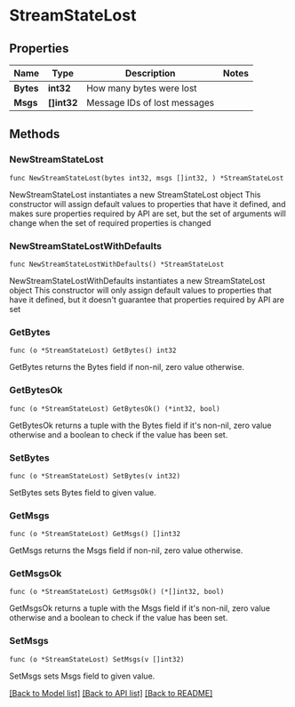 # StreamStateLost

## Properties

Name | Type | Description | Notes
------------ | ------------- | ------------- | -------------
**Bytes** | **int32** | How many bytes were lost | 
**Msgs** | **[]int32** | Message IDs of lost messages | 

## Methods

### NewStreamStateLost

`func NewStreamStateLost(bytes int32, msgs []int32, ) *StreamStateLost`

NewStreamStateLost instantiates a new StreamStateLost object
This constructor will assign default values to properties that have it defined,
and makes sure properties required by API are set, but the set of arguments
will change when the set of required properties is changed

### NewStreamStateLostWithDefaults

`func NewStreamStateLostWithDefaults() *StreamStateLost`

NewStreamStateLostWithDefaults instantiates a new StreamStateLost object
This constructor will only assign default values to properties that have it defined,
but it doesn't guarantee that properties required by API are set

### GetBytes

`func (o *StreamStateLost) GetBytes() int32`

GetBytes returns the Bytes field if non-nil, zero value otherwise.

### GetBytesOk

`func (o *StreamStateLost) GetBytesOk() (*int32, bool)`

GetBytesOk returns a tuple with the Bytes field if it's non-nil, zero value otherwise
and a boolean to check if the value has been set.

### SetBytes

`func (o *StreamStateLost) SetBytes(v int32)`

SetBytes sets Bytes field to given value.


### GetMsgs

`func (o *StreamStateLost) GetMsgs() []int32`

GetMsgs returns the Msgs field if non-nil, zero value otherwise.

### GetMsgsOk

`func (o *StreamStateLost) GetMsgsOk() (*[]int32, bool)`

GetMsgsOk returns a tuple with the Msgs field if it's non-nil, zero value otherwise
and a boolean to check if the value has been set.

### SetMsgs

`func (o *StreamStateLost) SetMsgs(v []int32)`

SetMsgs sets Msgs field to given value.



[[Back to Model list]](../README.md#documentation-for-models) [[Back to API list]](../README.md#documentation-for-api-endpoints) [[Back to README]](../README.md)


